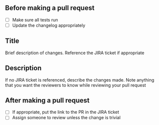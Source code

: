 Before making a pull request
----------------------------

- [ ] Make sure all tests run
- [ ] Update the changelog appropriately

Title
-----------
Brief description of changes. Reference the JIRA ticket if appropriate

Description
-----------
If no JIRA ticket is referenced, describe the changes made. Note anything that you want the reviewers to know while
reviewing your pull request

After making a pull request
---------------------------
- [ ] If appropriate, put the link to the PR in the JIRA ticket
- [ ] Assign someone to review unless the change is trivial
